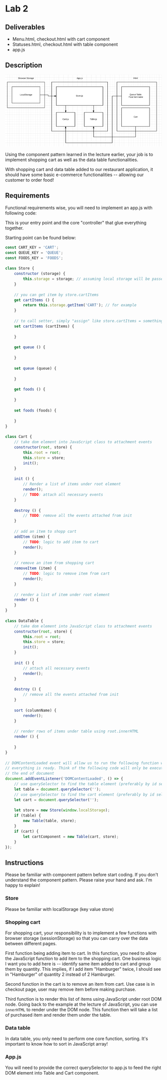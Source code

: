 # Lab 2

## Deliverables

* Menu.html, checkout.html with cart component
* Statuses.html, checkout.html with table component
* app.js

## Description

![Lab 2 architecture](../imgs/lab2-architecture.png)

Using the component pattern learned in the lecture earlier, your job is
to implement shopping cart as well as the data table functionalities.

With shopping cart and data table added to our restaurant application, it should
have some basic e-commerce functionalities -- allowing our customer to order
food!

## Requirements

Functional requirements wise, you will need to implement an app.js with following code:

This is your entry point and the core "controller" that glue everything together.

Starting point can be found below:

```js
const CART_KEY = 'CART';
const QUEUE_KEY = 'QUEUE';
const FOODS_KEY = 'FOODS';

class Store {
    constructor (storage) {
        this.storage = storage; // assuming local storage will be passed in as storage
    }

    // you can get item by store.cartItems
    get cartItems () {
        return this.storage.getItem('CART'); // for example
    }

    // to call setter, simply "assign" like store.cartItems = something
    set cartItems (cartItems) {

    }

    get queue () {

    }

    set queue (queue) {

    }

    get foods () {

    }

    set foods (foods) {

    }
}

class Cart {
    // take dom element into JavaScript class to attachment events
    constructor(root, store) {
        this.root = root;
        this.store = store;
        init();
    }

    init () {
        // Render a list of items under root element
        render();
        // TODO: attach all necessary events
    }

    destroy () {
        // TODO: remove all the events attached from init
    }

    // add an item to shopp cart
    addItem (item) {
        // TODO: logic to add item to cart
        render();
    }

    // remove an item from shopping cart
    removeItem (item) {
        // TODO: logic to remove item from cart
        render();
    }

    // render a list of item under root element
    render () {
    }
}

class DataTable {
    // take dom element into JavaScript class to attachment events
    constructor(root, store) {
        this.root = root;
        this.store = store;
        init();
    }

    init () {
        // attach all necessary events
        render();
    }

    destroy () {
        // remove all the events attached from init
    }

    sort (columnName) {
        render();
    }

    // render rows of items under table using root.innerHTML
    render () {

    }
}

// DOMContentLoaded event will allow us to run the following function when
// everything is ready. Think of the following code will only be executed by
// the end of document
document.addEventListener('DOMContentLoaded', () => {
    // use querySelector to find the table element (preferably by id selector)
    let table = document.querySelector('');
    // use querySelector to find the cart element (preferably by id selector)
    let cart = document.querySelector('');

    let store = new Store(window.localStorage);
    if (table) {
        new Table(table, store);
    }
    if (cart) {
        let cartComponent = new Table(cart, store);
    }
});
```

## Instructions

Please be familiar with component pattern before start coding. If you don't
understand the component pattern. Please raise your hand and ask. I'm happy
to explain!

### Store

Please be familiar with localStorage (key value store)

### Shopping cart

For shopping cart, your responsibility is to implement a few functions
with browser storage (sessionStorage) so that you can carry over the
data between different pages.

First function being adding item to cart. In this function, you need to
allow the JavaScript function to add item to the shopping cart. One business
logic I want you to add here is -- identify same item added to cart and
group them by quantity. This implies, if I add item "Hamburger" twice,
I should see in "Hamburger" of quantity 2 instead of 2 Hamburger.

Second function in the cart is to remove an item from cart.
Use case is in checkout page, user may remove item before making purchase.

Third function is to render this list of items using JavaScript under root DOM
node. Going back to the example at the lecture of JavaScript, you can use
`innerHTML` to render under the DOM node. This function then will take a list
of purchased item and render them under the table.

### Data table

In data table, you only need to perform one core function, sorting. It's 
important to know how to sort in JavaScript array!

### App.js

You will need to provide the correct querySelector to app.js to feed the right
DOM element into Table and Cart component.

